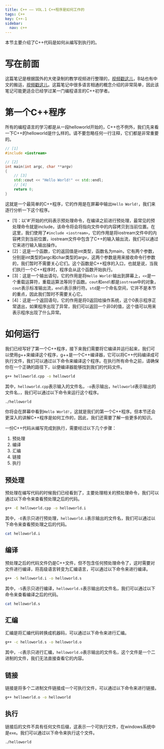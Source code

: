 ```yaml
---
title: C++ —— VOL.1 C++程序是如何工作的
tags: C++
key: C++-1
sidebar:
  nav: c++
---
```


本节主要介绍了C++代码是如何从编写到执行的。<!--more-->

# 写在前面

这篇笔记是根据国外的大佬录制的教学视频进行整理的，[视频戳这儿](https://www.youtube.com/watch?v=18c3MTX0PK0&list=PLlrATfBNZ98dudnM48yfGUldqGD0S4FFb)，B站也有中文的搬运，[视频戳这儿](https://www.bilibili.com/video/BV1N24y1B7nQ?p=2&vd_source=0307132b97183cff4ff2138cf704f827)。这篇笔记中很多语言相通的概念介绍的非常简单，因此该笔记可能更适合已经学过某一门编程语言的C++初学者。

# 第一个C++程序

所有的编程语言的学习都是从一段helloworld开始的，C++也不例外，我们先来看一下C++的helloworld是什么样的。请不要忽略任何一行注释，它们都是非常重要的。

```cpp
// [1]
#include <iostream>

// [2]
int main(int argc, char **argv)
{
    // [3]
    std::cout << "Hello World!" << std::endl;
    // [4]
    return 0;
}
```

这就是一个最简单的C++程序，它的作用是在屏幕中输出`Hello World!`，我们来逐行分析一下这个程序。
- [1]：以'#'开始的代码表示预处理命令，在编译之前进行预处理，最常见的预处理命令就是include，该命令将会将指向文件中的内容拷贝到当前位置。在这里，我们使用了`#include <iostream>`，它的作用是将iostream文件中的内容拷贝到当前位置，iostream文件中包含了C++的输入输出流，我们可以通过它来进行输入输出操作。
- [2]：这是一个函数，它的返回值是int类型，函数名为main，它有两个参数，分别是int类型的argc和char类型的argv，这两个参数是用来接收命令行参数的，我们暂时不需要关心它们。这个函数是C++程序的入口，也就是说，当我们执行一个C++程序时，程序会从这个函数开始执行。
- [3]：这是一个输出语句，它的作用是将`Hello World!`输出到屏幕上，`<<`是一个重载运算符，重载运算法等同于函数。`cout`和`endl`都是`iostream`中的对象，`cout`表示标准输出流，`endl`表示换行符。`std`是一个命名空间，它并不是本节的重点，因此我们暂时不需要关心它。
- [4]：这是一个返回语句，它的作用是将0返回给操作系统，这个0表示程序正常退出，如果程序出现了异常，我们可以返回一个非0的值，这个值可以用来表示程序出现了什么异常。

# 如何运行

我们已经写好了第一个C++程序，接下来我们需要将它编译并运行起来，我们可以使用g++来编译这个程序，g++是一个C++编译器，它可以将C++代码编译成可执行文件，我们可以通过以下命令来编译这个程序。在执行所有命令之前，请确保你在一个正确的路径下，以便编译器能够找到我们的代码文件。

```bash
g++ helloworld.cpp -o helloworld 
```

其中，`helloworld.cpp`表示输入的文件名，`-o`表示输出，`helloworld`表示输出的文件名，，我们可以通过以下命令来运行这个程序。

```bash
./helloworld
```

你将会在屏幕中看到`Hello World!`，这就是我们的第一个C++程序。但本节还会更深入的讲解C++程序是如何工作的，因此，我们还需要了解一些更多的知识。

一份C++代码从编写完成到执行，需要经过以下几个步骤：
1. 预处理
2. 编译
3. 汇编
4. 链接
5. 执行

## 预处理

预处理在编写代码的时候我们已经看到了，主要处理相关的预处理命令，我们可以通过以下命令来查看预处理之后的代码。

```bash
g++ -E helloworld.cpp -o helloworld.i
```

其中，`-E`表示只进行预处理，`helloworld.i`表示输出的文件名，我们可以通过以下命令来查看预处理之后的代码。

```bash
cat helloworld.i
```

## 编译

预处理之后的代码文件仍是C++文件，但不包含任何预处理命令了，这时需要对文件进行编译，将高级语言转变为汇编语言，可以通过以下命令来进行编译。

```bash
g++ -S helloworld.i -o helloworld.s
```

其中，`-S`表示只进行编译，`helloworld.s`表示输出的文件名，我们可以通过以下命令来查看编译之后的代码。

```bash
cat helloworld.s
```

## 汇编

汇编是将汇编代码转换成机器码，可以通过以下命令来进行汇编。

```bash
g++ -c helloworld.s -o helloworld.o
```

其中，`-c`表示只进行汇编，`helloworld.o`表示输出的文件名，这个文件是一个二进制的文件，我们无法直接查看它的内容。

## 链接

链接是将多个二进制文件链接成一个可执行文件，可以通过以下命令来进行链接。

```bash
g++ helloworld.o -o helloworld
```

## 执行

链接后的文件不具有任何文件后缀，这表示一个可执行文件，在windows系统中是`exe`。我们可以通过以下命令来执行这个文件。

```bash
./helloworld
```